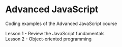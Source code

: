 # Advanced JavaScript

Coding examples of the Advanced JavaScript course

Lesson 1 - Review the JavaScript fundamentals<br />
Lesson 2 - Object-oriented programming

